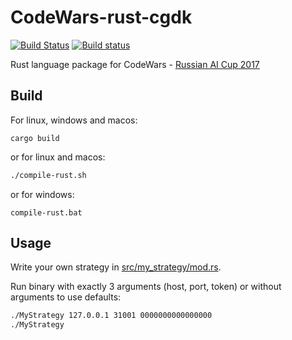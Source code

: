 # CodeWars-rust-cgdk
[![Build Status](https://travis-ci.org/elsid/CodeWars-rust-cgdk.svg?branch=master)](https://travis-ci.org/elsid/CodeWars-rust-cgdk)
[![Build status](https://ci.appveyor.com/api/projects/status/6ltjv637jjvf382e/branch/master?svg=true)](https://ci.appveyor.com/project/elsid/codewars-rust-cgdk/branch/master)

Rust language package for CodeWars - [Russian AI Cup 2017](http://russianaicup.ru)

## Build

For linux, windows and macos:
```
cargo build
```

or for linux and macos:
```bash
./compile-rust.sh
```

or for windows:
```
compile-rust.bat
```

## Usage

Write your own strategy in [src/my_strategy/mod.rs](src/my_strategy/mod.rs).

Run binary with exactly 3 arguments (host, port, token) or without arguments to use defaults:
```bash
./MyStrategy 127.0.0.1 31001 0000000000000000
./MyStrategy
```
